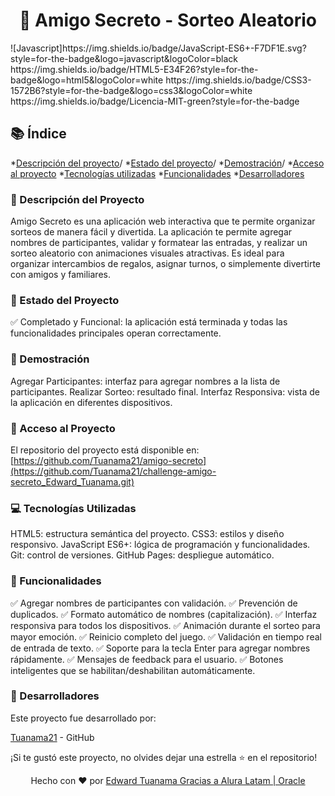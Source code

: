 <h1 align="center"> 🎯 Amigo Secreto - Sorteo Aleatorio </h1>
![Javascript]https://img.shields.io/badge/JavaScript-ES6+-F7DF1E.svg?style=for-the-badge&logo=javascript&logoColor=black
https://img.shields.io/badge/HTML5-E34F26?style=for-the-badge&logo=html5&logoColor=white
https://img.shields.io/badge/CSS3-1572B6?style=for-the-badge&logo=css3&logoColor=white
https://img.shields.io/badge/Licencia-MIT-green?style=for-the-badge

## 📚 Índice
*[Descripción del proyecto](#descripción-del-proyecto)/
*[Estado del proyecto](#Estado-del-proyecto)/
*[Demostración](#Demostración)/
*[Acceso al proyecto](#acceso-proyecto)
*[Tecnologías utilizadas](#tecnologías-utilizadas)
*[Funcionalidades](#Funcionalidades)
*[Desarrolladores](#Desarrolladores)

### 📝 Descripción del Proyecto
Amigo Secreto es una aplicación web interactiva que te permite organizar sorteos de manera fácil y divertida. La aplicación te permite agregar nombres de participantes, validar y formatear las entradas, y realizar un sorteo aleatorio con animaciones visuales atractivas.
Es ideal para organizar intercambios de regalos, asignar turnos, o simplemente divertirte con amigos y familiares.

### 🚀 Estado del Proyecto
✅ Completado y Funcional: la aplicación está terminada y todas las funcionalidades principales operan correctamente.

### 🎥 Demostración
Agregar Participantes: interfaz para agregar nombres a la lista de participantes.
Realizar Sorteo: resultado final.
Interfaz Responsiva: vista de la aplicación en diferentes dispositivos.

### 🔗 Acceso al Proyecto
El repositorio del proyecto está disponible en: [https://github.com/Tuanama21/amigo-secreto](https://github.com/Tuanama21/challenge-amigo-secreto_Edward_Tuanama.git)

### 💻 Tecnologías Utilizadas
HTML5: estructura semántica del proyecto.
CSS3: estilos y diseño responsivo.
JavaScript ES6+: lógica de programación y funcionalidades.
Git: control de versiones.
GitHub Pages: despliegue automático.

### 🎯 Funcionalidades
✅ Agregar nombres de participantes con validación.
✅ Prevención de duplicados.
✅ Formato automático de nombres (capitalización).
✅ Interfaz responsiva para todos los dispositivos.
✅ Animación durante el sorteo para mayor emoción.
✅ Reinicio completo del juego.
✅ Validación en tiempo real de entrada de texto.
✅ Soporte para la tecla Enter para agregar nombres rápidamente.
✅ Mensajes de feedback para el usuario.
✅ Botones inteligentes que se habilitan/deshabilitan automáticamente.

### 👥 Desarrolladores
Este proyecto fue desarrollado por:

[Tuanama21](https://github.com/Tuanama21) - GitHub

¡Si te gustó este proyecto, no olvides dejar una estrella ⭐ en el repositorio!

<div align="center">
Hecho con ❤️ por <a href="[https://github.com/tu-usuario](https://github.com/Tuanama21)">Edward Tuanama Gracias a Alura Latam | Oracle </a>
</div>

